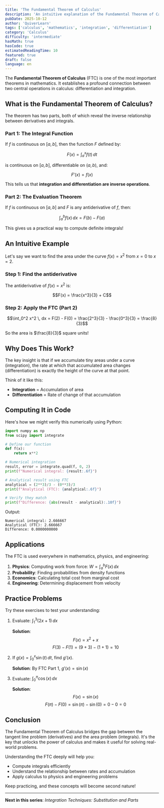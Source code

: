 ```yaml
---
title: 'The Fundamental Theorem of Calculus'
description: 'An intuitive explanation of the Fundamental Theorem of Calculus and why it connects differentiation and integration.'
pubDate: 2025-10-12
author: 'QuiverLearn'
tags: ['calculus', 'mathematics', 'integration', 'differentiation']
category: 'Calculus'
difficulty: 'intermediate'
hasMath: true
hasCode: true
estimatedReadingTime: 10
featured: true
draft: false
language: en
---
```


The **Fundamental Theorem of Calculus** (FTC) is one of the most important theorems in mathematics. It establishes a profound connection between two central operations in calculus: differentiation and integration.

## What is the Fundamental Theorem of Calculus?

The theorem has two parts, both of which reveal the inverse relationship between derivatives and integrals.

### Part 1: The Integral Function

If $f$ is continuous on $[a, b]$, then the function $F$ defined by:

$$F(x) = \int_a^x f(t) \, dt$$

is continuous on $[a, b]$, differentiable on $(a, b)$, and:

$$F'(x) = f(x)$$

This tells us that **integration and differentiation are inverse operations**.

### Part 2: The Evaluation Theorem

If $f$ is continuous on $[a, b]$ and $F$ is any antiderivative of $f$, then:

$$\int_a^b f(x) \, dx = F(b) - F(a)$$

This gives us a practical way to compute definite integrals!

## An Intuitive Example

Let's say we want to find the area under the curve $f(x) = x^2$ from $x = 0$ to $x = 2$.

### Step 1: Find the antiderivative

The antiderivative of $f(x) = x^2$ is:

$$F(x) = \frac{x^3}{3} + C$$

### Step 2: Apply the FTC (Part 2)

$$\int_0^2 x^2 \, dx = F(2) - F(0) = \frac{2^3}{3} - \frac{0^3}{3} = \frac{8}{3}$$

So the area is $\frac{8}{3}$ square units!

## Why Does This Work?

The key insight is that if we accumulate tiny areas under a curve (integration), the rate at which that accumulated area changes (differentiation) is exactly the height of the curve at that point.

Think of it like this:
- **Integration** = Accumulation of area
- **Differentiation** = Rate of change of that accumulation

## Computing It in Code

Here's how we might verify this numerically using Python:

```python
import numpy as np
from scipy import integrate

# Define our function
def f(x):
    return x**2

# Numerical integration
result, error = integrate.quad(f, 0, 2)
print(f"Numerical integral: {result:.6f}")

# Analytical result using FTC
analytical = (2**3)/3 - (0**3)/3
print(f"Analytical (FTC): {analytical:.6f}")

# Verify they match
print(f"Difference: {abs(result - analytical):.10f}")
```

Output:
```
Numerical integral: 2.666667
Analytical (FTC): 2.666667
Difference: 0.0000000000
```

## Applications

The FTC is used everywhere in mathematics, physics, and engineering:

1. **Physics**: Computing work from force: $W = \int_a^b F(x) \, dx$
2. **Probability**: Finding probabilities from density functions
3. **Economics**: Calculating total cost from marginal cost
4. **Engineering**: Determining displacement from velocity

## Practice Problems

Try these exercises to test your understanding:

1. Evaluate: $\int_1^3 (2x + 1) \, dx$

   **Solution**:
   $$F(x) = x^2 + x$$
   $$F(3) - F(1) = (9 + 3) - (1 + 1) = 10$$

2. If $g(x) = \int_0^x \sin(t) \, dt$, find $g'(x)$.

   **Solution**: By FTC Part 1, $g'(x) = \sin(x)$

3. Evaluate: $\int_0^\pi \cos(x) \, dx$

   **Solution**:
   $$F(x) = \sin(x)$$
   $$F(\pi) - F(0) = \sin(\pi) - \sin(0) = 0 - 0 = 0$$

## Conclusion

The Fundamental Theorem of Calculus bridges the gap between the tangent line problem (derivatives) and the area problem (integrals). It's the key that unlocks the power of calculus and makes it useful for solving real-world problems.

Understanding the FTC deeply will help you:
- Compute integrals efficiently
- Understand the relationship between rates and accumulation
- Apply calculus to physics and engineering problems

Keep practicing, and these concepts will become second nature!

---

**Next in this series**: *Integration Techniques: Substitution and Parts*
